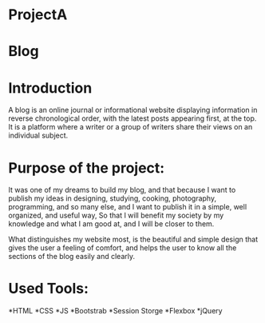 # ProjectA
# Blog
# Introduction
A blog is an online journal or informational website displaying information in reverse chronological order, with the latest posts appearing first, at the top. It is a platform where a writer or a group of writers share their views on an individual subject.

# Purpose of the project:
It was one of my dreams to build my blog, and that because I want to publish my ideas in designing, studying, cooking, photography, programming, and so many else, and I want to publish it in a simple, well organized, and useful way,
So that I will benefit my society by my knowledge and what I am good at, and I will be closer to them.

What distinguishes my website most, is the beautiful and simple design that gives the user a feeling of comfort, and helps the user to know all the sections of the blog easily and clearly.

# Used Tools:
*HTML
*CSS
*JS
*Bootstrab
*Session Storge
*Flexbox
*jQuery

